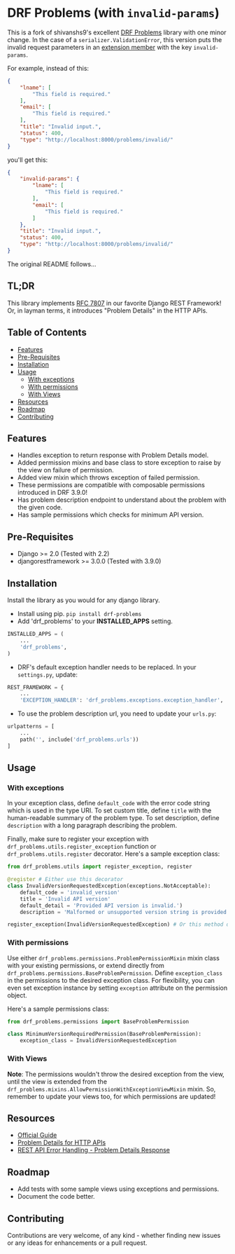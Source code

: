 # DRF Problems (with `invalid-params`)

This is a fork of shivanshs9's excellent [DRF Problems](https://github.com/shivanshs9/drf-problems) library with one minor change. In the case of a `serializer.ValidationError`, this version puts the invalid request parameters in an [extension member](https://tools.ietf.org/html/rfc7807#section-3.2) with the key `invalid-params`.

For example, instead of this:
```json
{
    "lname": [
        "This field is required."
    ],
    "email": [
        "This field is required."
    ],
    "title": "Invalid input.",
    "status": 400,
    "type": "http://localhost:8000/problems/invalid/"
}
```

you'll get this:

```json
{
    "invalid-params": {
        "lname": [
            "This field is required."
        ],
        "email": [
            "This field is required."
        ]
    },
    "title": "Invalid input.",
    "status": 400,
    "type": "http://localhost:8000/problems/invalid/"
}
```

The original README follows...

## TL;DR

This library implements [RFC 7807](https://tools.ietf.org/html/rfc7807) in our favorite Django REST Framework! Or, in layman terms, it introduces "Problem Details" in the HTTP APIs.

## Table of Contents

- [Features](#features)
- [Pre-Requisites](#pre-requisites)
- [Installation](#installation)
- [Usage](#usage)
  - [With exceptions](#with-exceptions)
  - [With permissions](#with-permissions)
  - [With Views](#with-views)
- [Resources](#resources)
- [Roadmap](#roadmap)
- [Contributing](#contributing)

## Features

- Handles exception to return response with Problem Details model.
- Added permission mixins and base class to store exception to raise by the view on failure of permission.
- Added view mixin which throws exception of failed permission.
- These permissions are compatible with composable permissions introduced in DRF 3.9.0!
- Has problem description endpoint to understand about the problem with the given code.
- Has sample permissions which checks for minimum API version.

## Pre-Requisites

- Django >= 2.0 (Tested with 2.2)
- djangorestframework >= 3.0.0 (Tested with 3.9.0)

## Installation

Install the library as you would for any django library.

- Install using pip.
  `pip install drf-problems`
- Add 'drf_problems' to your **INSTALLED_APPS** setting.

```python
INSTALLED_APPS = (
    ...
    'drf_problems',
)
```

- DRF's default exception handler needs to be replaced. In your `settings.py`, update:

```python
REST_FRAMEWORK = {
    ...
    'EXCEPTION_HANDLER': 'drf_problems.exceptions.exception_handler',
```

- To use the problem description url, you need to update your `urls.py`:

```python
urlpatterns = [
    ...
    path('', include('drf_problems.urls'))
]
```

## Usage

### With exceptions

In your exception class, define `default_code` with the error code string which is used in the type URI.
To set custom title, define `title` with the human-readable summary of the problem type.
To set description, define `description` with a long paragraph describing the problem.

Finally, make sure to register your exception with `drf_problems.utils.register_exception` function or `drf_problems.utils.register` decorator.
Here's a sample exception class:

```python
from drf_problems.utils import register_exception, register

@register # Either use this decorator
class InvalidVersionRequestedException(exceptions.NotAcceptable):
    default_code = 'invalid_version'
    title = 'Invalid API version'
    default_detail = 'Provided API version is invalid.')
    description = 'Malformed or unsupported version string is provided with the request.'

register_exception(InvalidVersionRequestedException) # Or this method directly.
```

### With permissions

Use either `drf_problems.permissions.ProblemPermissionMixin` mixin class with your existing permissions, or extend directly from `drf_problems.permissions.BaseProblemPermission`.
Define `exception_class` in the permissions to the desired exception class.
For flexibility, you can even set exception instance by setting `exception` attribute on the permission object.

Here's a sample permissions class:

```python
from drf_problems.permissions import BaseProblemPermission

class MinimumVersionRequiredPermission(BaseProblemPermission):
    exception_class = InvalidVersionRequestedException
```

### With Views

**Note**: The permissions wouldn't throw the desired exception from the view, until the view is extended from the `drf_problems.mixins.AllowPermissionWithExceptionViewMixin` mixin. So, remember to update your views too, for which permissions are updated!

## Resources

- [Official Guide](https://medium.com/@shivanshs9/drf-problems-21f7bb4d4675)
- [Problem Details for HTTP APIs](https://tools.ietf.org/html/rfc7807)
- [REST API Error Handling - Problem Details Response](https://blog.restcase.com/rest-api-error-handling-problem-details-response/)

## Roadmap

- Add tests with some sample views using exceptions and permissions.
- Document the code better.

## Contributing

Contributions are very welcome, of any kind - whether finding new issues or any ideas for enhancements or a pull request.
